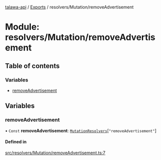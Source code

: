 [talawa-api](../README.md) / [Exports](../modules.md) / resolvers/Mutation/removeAdvertisement

# Module: resolvers/Mutation/removeAdvertisement

## Table of contents

### Variables

- [removeAdvertisement](resolvers_Mutation_removeAdvertisement.md#removeadvertisement)

## Variables

### removeAdvertisement

• `Const` **removeAdvertisement**: [`MutationResolvers`](types_generatedGraphQLTypes.md#mutationresolvers)[``"removeAdvertisement"``]

#### Defined in

[src/resolvers/Mutation/removeAdvertisement.ts:7](https://github.com/PalisadoesFoundation/talawa-api/blob/7d5b1e7/src/resolvers/Mutation/removeAdvertisement.ts#L7)

